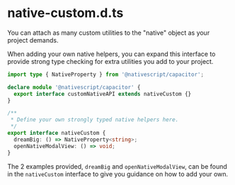 # native-custom.d.ts

You can attach as many custom utilities to the "native" object as your project demands.

When adding your own native helpers, you can expand this interface to provide strong type checking for extra utilities you add to your project.

```typescript
import type { NativeProperty } from '@nativescript/capacitor';

declare module '@nativescript/capacitor' {
  export interface customNativeAPI extends nativeCustom {}
}

/**
 * Define your own strongly typed native helpers here.
 */
export interface nativeCustom {
  dreamBig: () => NativeProperty<string>;
  openNativeModalView: () => void;
}

```

The 2 examples provided, `dreamBig` and `openNativeModalView`, can be found in the `nativeCustom` interface to give you guidance on how to add your own.
